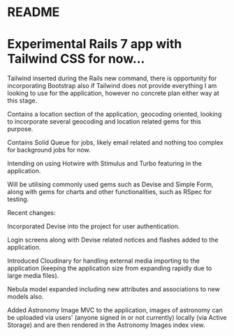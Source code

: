 # README

# Experimental Rails 7 app with Tailwind CSS for now...

Tailwind inserted during the Rails new command, there is opportunity for incorporating Bootstrap also if Tailwind does not provide everything I am looking to use for the application, however no concrete plan either way at this stage.

Contains a location section of the application, geocoding oriented, looking to incorporate several geocoding and location related gems for this purpose. 

Contains Solid Queue for jobs, likely email related and nothing too complex for background jobs for now.

Intending on using Hotwire with Stimulus and Turbo featuring in the application.

Will be utilising commonly used gems such as Devise and Simple Form, along with gems for charts and other functionalities, such as RSpec for testing.

Recent changes: 

Incorporated Devise into the project for user authentication. 

Login screens along with Devise related notices and flashes added to the application.

Introduced Cloudinary for handling external media importing to the application (keeping the application size from expanding rapidly due to large media files).

Nebula model expanded including new attributes and associations to new models also.


Added Astronomy Image MVC to the application, images of astronomy can be uploaded via users' (anyone signed in or not currently) locally (via Active Storage) and are then rendered in the Astronomy Images index view.